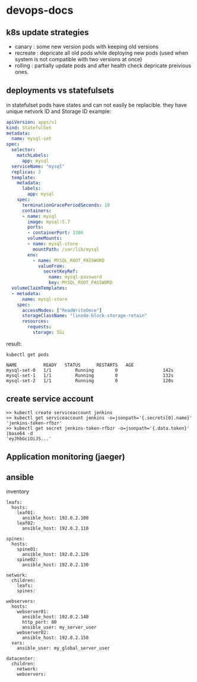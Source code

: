 # devops-docs
## k8s update strategies
- canary : some new version pods with keeping old versions
- recreate : depricate all old pods while deploying new pods (used when system is not compatible with two versions at once)
- rolling : partially update pods and after health check depricate preivious ones.
## deployments vs statefulsets
in statefulset pods have states and can not easily be replacible. they have unique netvork ID and Storage ID
example:
```YAML
apiVersion: apps/v1
kind: StatefulSet
metadata:
  name: mysql-set
spec:
  selector:
    matchLabels:
      app: mysql
  serviceName: "mysql"
  replicas: 3
  template:
    metadata:
      labels:
        app: mysql
    spec:
      terminationGracePeriodSeconds: 10
      containers:
      - name: mysql
        image: mysql:5.7
        ports:
        - containerPort: 3306
        volumeMounts:
        - name: mysql-store
          mountPath: /var/lib/mysql
        env:
          - name: MYSQL_ROOT_PASSWORD
            valueFrom:
              secretKeyRef:
                name: mysql-password
                key: MYSQL_ROOT_PASSWORD
  volumeClaimTemplates:
  - metadata:
      name: mysql-store
    spec:
      accessModes: ["ReadWriteOnce"]
      storageClassName: "linode-block-storage-retain"
      resources:
        requests:
          storage: 5Gi
```
result:
```
kubectl get pods

NAME          READY   STATUS      RESTARTS   AGE
mysql-set-0   1/1         Running        0                 142s
mysql-set-1   1/1         Running        0                 132s
mysql-set-2   1/1         Running        0                 120s
```
## create service account
```
>> kubectl create serviceaccount jenkins
>> kubectl get serviceaccount jenkins -o=jsonpath='{.secrets[0].name}'
'jenkins-token-rfbzr'
>> kubectl get secret jenkins-token-rfbzr -o=jsonpath='{.data.token}' |base64 -d 
'eyJhbGciOiJS...'
```
## Application monitoring (jaeger)
## ansible 
inventory
```
leafs:
  hosts:
    leaf01:
      ansible_host: 192.0.2.100
    leaf02:
      ansible_host: 192.0.2.110

spines:
  hosts:
    spine01:
      ansible_host: 192.0.2.120
    spine02:
      ansible_host: 192.0.2.130

network:
  children:
    leafs:
    spines:

webservers:
  hosts:
    webserver01:
      ansible_host: 192.0.2.140
      http_port: 80
      ansible_user: my_server_user
    webserver02:
      ansible_host: 192.0.2.150
  vars:
    ansible_user: my_global_server_user
  
datacenter:
  children:
    network:
    webservers:
